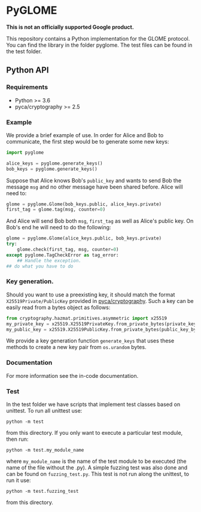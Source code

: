 # PyGLOME
**This is not an officially supported Google product.**

This repository contains a Python implementation for the GLOME
protocol. You can find the library in the folder pyglome. The test
files can be found in the test folder.

## Python API

### Requirements

-   Python >= 3.6
-   pyca/cryptography >= 2.5

### Example

We provide a brief example of use.  In order for Alice and Bob to communicate,
the first step would be to generate some new keys:

```python
import pyglome

alice_keys = pyglome.generate_keys()
bob_keys = pyglome.generate_keys()
```

Suppose that Alice knows Bob's `public_key` and wants to send Bob the message
`msg` and no other message have been shared before. Alice will need to:

```python
glome = pyglome.Glome(bob_keys.public, alice_keys.private)
first_tag = glome.tag(msg, counter=0)
```

And Alice will send Bob both `msg`, `first_tag` as well as Alice's public key.
On Bob's end he will need to do the following:

```python
glome = pyglome.Glome(alice_keys.public, bob_keys.private)
try:
    glome.check(first_tag, msg, counter=0)
except pyglome.TagCheckError as tag_error:
    ## Handle the exception.
## do what you have to do
```

### Key generation.

Should you want to use a preexisting key, it should match the format
`X25519Private/PublicKey` provided in [pyca/cryptography](https://cryptography.io/en/latest/).
Such a key can be easily read from a bytes object as follows:

```python
from cryptography.hazmat.primitives.asymmetric import x25519
my_private_key = x25519.X25519PrivateKey.from_private_bytes(private_key_bytes)
my_public_key = x25519.X25519PublicKey.from_private_bytes(public_key_bytes)
```

We provide a key generation function `generate_keys` that uses these methods to
create a new key pair from `os.urandom` bytes.

### Documentation

For more information see the in-code documentation.

### Test

In the test folder we have scripts that implement test classes based on unittest. To run all unittest use:

```
python -m test
```
from this directory. If you only want to execute a particular test module, then run:

```
python -m test.my_module_name
```

where `my_module_name` is the name of the test module to be executed (the name of the file without the .py). A simple fuzzing test was also done and can be found on `fuzzing_test.py`. This test is not run along the unittest, to run it use:
```
python -m test.fuzzing_test
```
from this directory.
